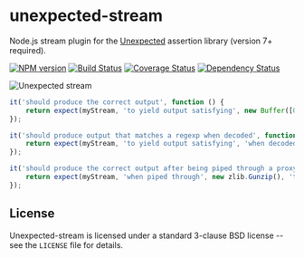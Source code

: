 unexpected-stream
=================

Node.js stream plugin for the [Unexpected](https://unexpectedjs.github.io/) assertion library (version 7+ required).

[![NPM version](https://badge.fury.io/js/unexpected-stream.png)](http://badge.fury.io/js/unexpected-stream)
[![Build Status](https://travis-ci.org/unexpectedjs/unexpected-stream.png?branch=master)](https://travis-ci.org/unexpectedjs/unexpected-stream)
[![Coverage Status](https://coveralls.io/repos/unexpectedjs/unexpected-stream/badge.png)](https://coveralls.io/r/unexpectedjs/unexpected-stream)
[![Dependency Status](https://david-dm.org/unexpectedjs/unexpected-stream.png)](https://david-dm.org/unexpectedjs/unexpected-stream)

![Unexpected stream](http://www.lolzhumor.com/wp-content/uploads/2013/04/sOnmv1G.png)

```js
it('should produce the correct output', function () {
    return expect(myStream, 'to yield output satisfying', new Buffer([0x01, 0x02, 0x03));
});

it('should produce output that matches a regexp when decoded', function () {
    return expect(myStream, 'to yield output satisfying', 'when decoded as', 'utf-8', /foo.*bar/);
});

it('should produce the correct output after being piped through a proxy stream', function () {
    return expect(myStream, 'when piped through', new zlib.Gunzip(), 'to yield output satisfying', new Buffer('abcdef'));
});
```

License
-------

Unexpected-stream is licensed under a standard 3-clause BSD license -- see
the `LICENSE` file for details.
